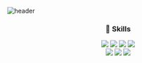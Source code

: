 ![header](https://capsule-render.vercel.app/api?type=waving&color=gradient&height=300&section=header&text=Kim%20Somin&desc=Front-End%20Developer&fontSize=80&descSize=20&descAlignY=72)

### <div align="center">:hammer: Skills</div>
<div align="center">
  <img src="https://img.shields.io/badge/HTML-E34F26?style=flat&logo=HTML5&logoColor=white" />
  <img src="https://img.shields.io/badge/-CSS-1572B6?style=flat&logo=CSS3&logoColor=white" />
  <img src="https://img.shields.io/badge/-JavaScript-F7DF1E?style=flat&logo=JavaScript&logoColor=white" />
  <img src="https://img.shields.io/badge/React-61DAFB?style=flat&logo=React&logoColor=white" />
</div>
<div align="center">
  <img src="https://img.shields.io/badge/Bootstrap-7952B3?style=flat&logo=Bootstrap&logoColor=white" />
  <img src="https://img.shields.io/badge/Tailwind CSS-06B6D4?style=flat&logo=Tailwind CSS&logoColor=white" />
  <img src="https://img.shields.io/badge/GitHub-181717?style=flat&logo=GitHub&logoColor=white" />
</div>



<!-- ### Hi there 👋 -->

<!--
**sominkimm/sominkimm** is a ✨ _special_ ✨ repository because its `README.md` (this file) appears on your GitHub profile.

Here are some ideas to get you started:

- 🔭 I’m currently working on ...
- 🌱 I’m currently learning ...
- 👯 I’m looking to collaborate on ...
- 🤔 I’m looking for help with ...
- 💬 Ask me about ...
- 📫 How to reach me: ...
- 😄 Pronouns: ...
- ⚡ Fun fact: ...
-->
